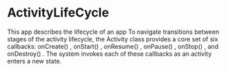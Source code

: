 # ActivityLifeCycle
This app describes the lifecycle of an app
To navigate transitions between stages of the activity lifecycle, the Activity class provides a core set of six callbacks: onCreate() , onStart() , onResume() , onPause() , onStop() , and onDestroy() . 
The system invokes each of these callbacks as an activity enters a new state.
